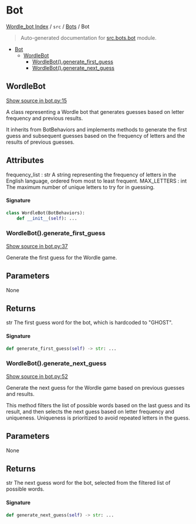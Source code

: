 # Bot

[Wordle_bot Index](../../README.md#wordle_bot-index) / `src` / [Bots](./index.md#bots) / Bot

> Auto-generated documentation for [src.bots.bot](https://github.com/HyPerNT/wordle_bot/blob/main/src/bots/bot.py) module.

- [Bot](#bot)
  - [WordleBot](#wordlebot)
    - [WordleBot().generate_first_guess](#wordlebot()generate_first_guess)
    - [WordleBot().generate_next_guess](#wordlebot()generate_next_guess)

## WordleBot

[Show source in bot.py:15](https://github.com/HyPerNT/wordle_bot/blob/main/src/bots/bot.py#L15)

A class representing a Wordle bot that generates guesses based on letter frequency and previous results.

It inherits from BotBehaviors and implements methods to generate the first guess and subsequent guesses
based on the frequency of letters and the results of previous guesses.

Attributes
----------
frequency_list : str
    A string representing the frequency of letters in the English language, ordered from most to least frequent.
MAX_LETTERS : int
    The maximum number of unique letters to try for in guessing.

#### Signature

```python
class WordleBot(BotBehaviors):
    def __init__(self): ...
```

### WordleBot().generate_first_guess

[Show source in bot.py:37](https://github.com/HyPerNT/wordle_bot/blob/main/src/bots/bot.py#L37)

Generate the first guess for the Wordle game.

Parameters
----------
None

Returns
-------
str
    The first guess word for the bot, which is hardcoded to "GHOST".

#### Signature

```python
def generate_first_guess(self) -> str: ...
```

### WordleBot().generate_next_guess

[Show source in bot.py:52](https://github.com/HyPerNT/wordle_bot/blob/main/src/bots/bot.py#L52)

Generate the next guess for the Wordle game based on previous guesses and results.

This method filters the list of possible words based on the last guess and its result,
and then selects the next guess based on letter frequency and uniqueness.
Uniqueness is prioritized to avoid repeated letters in the guess.

Parameters
----------
None

Returns
-------
str
    The next guess word for the bot, selected from the filtered list of possible words.

#### Signature

```python
def generate_next_guess(self) -> str: ...
```